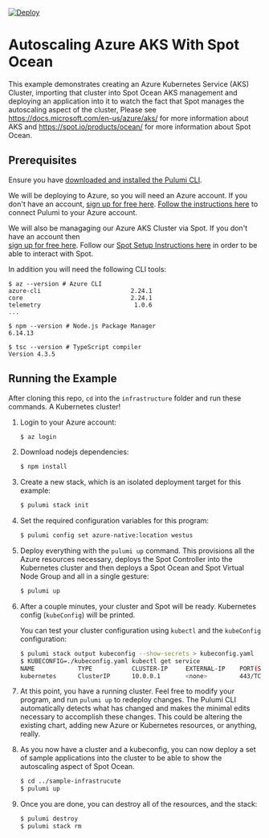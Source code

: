 [![Deploy](https://get.pulumi.com/new/button.svg)](https://app.pulumi.com/new)

# Autoscaling Azure AKS With Spot Ocean

This example demonstrates creating an Azure Kubernetes Service (AKS) Cluster, importing that cluster into Spot Ocean AKS
management and deploying an application into it to watch the fact that Spot manages the autoscaling aspect of the cluster,
Please see https://docs.microsoft.com/en-us/azure/aks/ for more information about AKS and https://spot.io/products/ocean/ for
more information about Spot Ocean.

## Prerequisites

Ensure you have [downloaded and installed the Pulumi CLI](https://www.pulumi.com/docs/get-started/install/).

We will be deploying to Azure, so you will need an Azure account. If you don't have an account,
[sign up for free here](https://azure.microsoft.com/en-us/free/).
[Follow the instructions here](https://www.pulumi.com/docs/intro/cloud-providers/azure/setup/) to connect Pulumi to your Azure account.

We will also be managaging our Azure AKS Cluster via Spot. If you don't have an account then  
[sign up for free here](https://console.spotinst.com/spt/auth/signUp). Follow our 
[Spot Setup Instructions here](https://www.pulumi.com/docs/intro/cloud-providers/spotinst/setup/) in order to be able to interact with Spot.

In addition you will need the following CLI tools:

```
$ az --version # Azure CLI
azure-cli                         2.24.1
core                              2.24.1 
telemetry                          1.0.6
...

$ npm --version # Node.js Package Manager
6.14.13

$ tsc --version # TypeScript compiler
Version 4.3.5
```

## Running the Example

After cloning this repo, `cd` into the `infrastructure` folder and run these commands. A Kubernetes cluster!

1. Login to your Azure account:

    ```bash
    $ az login
    ```

2. Download nodejs dependencies:

    ```bash
    $ npm install
    ```

3. Create a new stack, which is an isolated deployment target for this example:

    ```bash
    $ pulumi stack init
    ```

4. Set the required configuration variables for this program:

    ```bash
    $ pulumi config set azure-native:location westus
    ```

5. Deploy everything with the `pulumi up` command. This provisions all the Azure resources necessary, deploys the 
   Spot Controller into the Kubernetes cluster and then deploys a Spot Ocean and Spot Virtual Node Group and all in a single gesture:

    ```bash
    $ pulumi up
    ```

6. After a couple minutes, your cluster and Spot will be ready. Kubernetes config (`kubeConfig`) will be printed.

   You can test your cluster configuration using `kubectl` and the `kubeConfig` configuration:

   ```bash
   $ pulumi stack output kubeconfig --show-secrets > kubeconfig.yaml
   $ KUBECONFIG=./kubeconfig.yaml kubectl get service
   NAME            TYPE           CLUSTER-IP     EXTERNAL-IP    PORT(S)                      AGE
   kubernetes      ClusterIP      10.0.0.1       <none>         443/TCP                      13h
   ```

7. At this point, you have a running cluster. Feel free to modify your program, and run `pulumi up` to redeploy changes.
   The Pulumi CLI automatically detects what has changed and makes the minimal edits necessary to accomplish these
   changes. This could be altering the existing chart, adding new Azure or Kubernetes resources, or anything, really.

8. As you now have a cluster and a kubeconfig, you can now deploy a set of sample applications into the cluster to be
   able to show the autoscaling aspect of Spot Ocean. 

   ```bash
   $ cd ../sample-infrastrucute
   $ pulumi up
   ```

9. Once you are done, you can destroy all of the resources, and the stack:

      ```bash
      $ pulumi destroy
      $ pulumi stack rm
      ```
